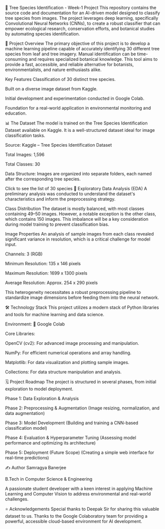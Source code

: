 🌳 Tree Species Identification - Week-1 Project
This repository contains the source code and documentation for an AI-driven model designed to classify tree species from images. The project leverages deep learning, specifically Convolutional Neural Networks (CNNs), to create a robust classifier that can empower ecological research, conservation efforts, and botanical studies by automating species identification.

🚀 Project Overview
The primary objective of this project is to develop a machine learning pipeline capable of accurately identifying 30 different tree species from leaf and tree imagery. Manual identification can be time-consuming and requires specialized botanical knowledge. This tool aims to provide a fast, accessible, and reliable alternative for botanists, environmentalists, and nature enthusiasts alike.

Key Features
Classification of 30 distinct tree species.

Built on a diverse image dataset from Kaggle.

Initial development and experimentation conducted in Google Colab.

Foundation for a real-world application in environmental monitoring and education.

📊 The Dataset
The model is trained on the Tree Species Identification Dataset available on Kaggle. It is a well-structured dataset ideal for image classification tasks.

Source: Kaggle – Tree Species Identification Dataset

Total Images: 1,596

Total Classes: 30

Data Structure: Images are organized into separate folders, each named after the corresponding tree species.

Click to see the list of 30 species
🔬 Exploratory Data Analysis (EDA)
A preliminary analysis was conducted to understand the dataset's characteristics and inform the preprocessing strategy.

Class Distribution
The dataset is mostly balanced, with most classes containing 49–50 images. However, a notable exception is the other class, which contains 150 images. This imbalance will be a key consideration during model training to prevent classification bias.

Image Properties
An analysis of sample images from each class revealed significant variance in resolution, which is a critical challenge for model input.

Channels: 3 (RGB)

Minimum Resolution: 135 x 146 pixels

Maximum Resolution: 1699 x 1300 pixels

Average Resolution: Approx. 254 x 290 pixels

This heterogeneity necessitates a robust preprocessing pipeline to standardize image dimensions before feeding them into the neural network.

🛠️ Technology Stack
This project utilizes a modern stack of Python libraries and tools for machine learning and data science.

Environment: 📓 Google Colab

Core Libraries:

OpenCV (cv2): For advanced image processing and manipulation.

NumPy: For efficient numerical operations and array handling.

Matplotlib: For data visualization and plotting sample images.

Collections: For data structure manipulation and analysis.

🗓️ Project Roadmap
The project is structured in several phases, from initial exploration to model deployment.

 Phase 1: Data Exploration & Analysis

 Phase 2: Preprocessing & Augmentation (Image resizing, normalization, and data augmentation)

 Phase 3: Model Development (Building and training a CNN-based classification model)

 Phase 4: Evaluation & Hyperparameter Tuning (Assessing model performance and optimizing its architecture)

 Phase 5: Deployment (Future Scope) (Creating a simple web interface for real-time predictions)

✍️ Author
Samragya Banerjee

B.Tech in Computer Science & Engineering

A passionate student developer with a keen interest in applying Machine Learning and Computer Vision to address environmental and real-world challenges.

⭐ Acknowledgements
Special thanks to Deepak Sir for sharing this valuable dataset to us.
Thanks to the Google Colaboratory team for providing a powerful, accessible cloud-based environment for AI development.
